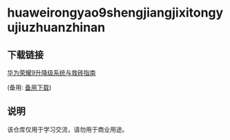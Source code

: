 # huaweirongyao9shengjiangjixitongyujiuzhuanzhinan

## 下载链接
[华为荣耀9升降级系统与救砖指南](https://pan.quark.cn/s/41de2b2d4f34) 

(备用: [备用下载](https://pan.baidu.com/s/1o_sjZnB8ex0KQMeYUxJrcg?pwd=1234))

## 说明

该仓库仅用于学习交流，请勿用于商业用途。
